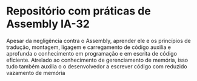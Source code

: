 # Repositório com práticas de Assembly IA-32

Apesar da negligência contra o Assembly, aprender ele e os princípios
de tradução, montagem, ligagem e carregamento de código auxilia e aprofunda
o conhecimento em programação e em escrita de código eficiente. Atrelado ao
conhecimento de gerenciamento de memória, isso tudo também auxilia o
o desenvolvedor a escrever código com reduzido vazamento de memória
